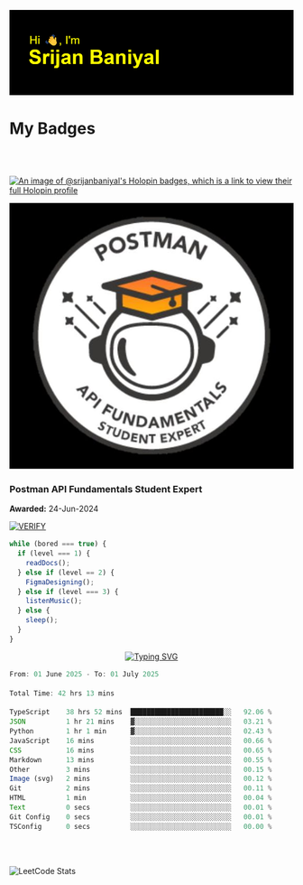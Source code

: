 ![Header](./header.png)

# My Badges

<Br />
<Br />

[![An image of @srijanbaniyal's Holopin badges, which is a link to view their full Holopin profile](https://holopin.me/srijanbaniyal)](https://holopin.io/@srijanbaniyal)

[![Postman API Fundamentals Student Expert](/Postman.jpeg)](https://api.badgr.io/public/assertions/r9BLLy0oTfKJBbkGuDI1zA)

### Postman API Fundamentals Student Expert

**Awarded:** 24-Jun-2024

[![VERIFY](https://img.shields.io/badge/VERIFY-blue)](https://badgecheck.io?url=https%3A%2F%2Fapi.badgr.io%2Fpublic%2Fassertions%2Fr9BLLy0oTfKJBbkGuDI1zA)

```javascript
while (bored === true) {
  if (level === 1) {
    readDocs();
  } else if (level == 2) {
    FigmaDesigning();
  } else if (level === 3) {
    listenMusic();
  } else {
    sleep();
  }
}
```

<p align="center">
  <a href="https://git.io/typing-svg"><img src="https://readme-typing-svg.demolab.com?font=Tilt+Prism&size=30&pause=1000&color=0FF75B&center=true&vCenter=true&width=800&height=80&lines=Time+spent+on+various+Programming+languages" alt="Typing SVG" /></a>
</p>

<!--START_SECTION:waka-->

```TypeScript
From: 01 June 2025 - To: 01 July 2025

Total Time: 42 hrs 13 mins

TypeScript    38 hrs 52 mins  ███████████████████████░░   92.06 %
JSON          1 hr 21 mins    ▓░░░░░░░░░░░░░░░░░░░░░░░░   03.21 %
Python        1 hr 1 min      ▓░░░░░░░░░░░░░░░░░░░░░░░░   02.43 %
JavaScript    16 mins         ░░░░░░░░░░░░░░░░░░░░░░░░░   00.66 %
CSS           16 mins         ░░░░░░░░░░░░░░░░░░░░░░░░░   00.65 %
Markdown      13 mins         ░░░░░░░░░░░░░░░░░░░░░░░░░   00.55 %
Other         3 mins          ░░░░░░░░░░░░░░░░░░░░░░░░░   00.15 %
Image (svg)   2 mins          ░░░░░░░░░░░░░░░░░░░░░░░░░   00.12 %
Git           2 mins          ░░░░░░░░░░░░░░░░░░░░░░░░░   00.11 %
HTML          1 min           ░░░░░░░░░░░░░░░░░░░░░░░░░   00.04 %
Text          0 secs          ░░░░░░░░░░░░░░░░░░░░░░░░░   00.01 %
Git Config    0 secs          ░░░░░░░░░░░░░░░░░░░░░░░░░   00.01 %
TSConfig      0 secs          ░░░░░░░░░░░░░░░░░░░░░░░░░   00.00 %
```

<!--END_SECTION:waka-->

<Br />
<Br />

![LeetCode Stats](https://leetcard.jacoblin.cool/Srijan-Baniyal?theme=dark&font=Rasa&ext=contest)
